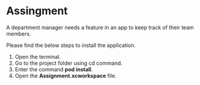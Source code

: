 # Assingment
A department manager needs a feature in an app to keep track of their team members.

Please find the below steps to install the application.
1) Open the terminal.
2) Go to the project folder using cd command.
3) Enter the command **pod install**.
4) Open the **Assignment.xcworkspace** file.
